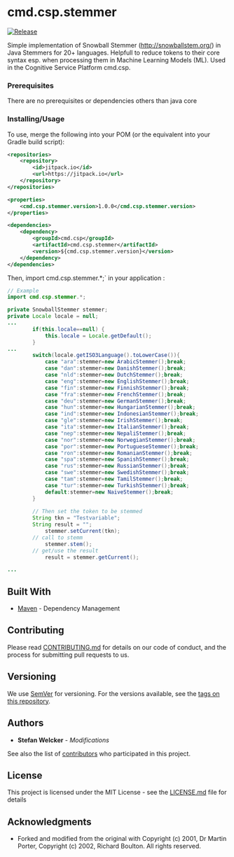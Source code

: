 # cmd.csp.stemmer
[![Release](https://jitpack.io/v/swelcker/cmd.csp.stemmer.svg?style=flat-square)](https://jitpack.io/#swelcker/cmd.csp.stemmer)

Simple implementation of Snowball Stemmer (http://snowballstem.org/) in Java Stemmers for 20+ languages.
Helpfull to reduce tokens to their core syntax esp. when processing them in Machine Learning Models (ML).
Used in the Cognitive Service Platform cmd.csp.


### Prerequisites

There are no prerequisites or dependencies others than java core

### Installing/Usage

To use, merge the following into your POM (or the equivalent into your Gradle build script):

```xml
<repositories>
    <repository>
        <id>jitpack.io</id>
        <url>https://jitpack.io</url>
    </repository>
</repositories>

<properties>
    <cmd.csp.stemmer.version>1.0.0</cmd.csp.stemmer.version>
</properties>

<dependencies>
    <dependency>
        <groupId>cmd.csp</groupId>
        <artifactId>cmd.csp.stemmer</artifactId>
        <version>${cmd.csp.stemmer.version}</version>
    </dependency>
</dependencies>
```

Then, import cmd.csp.stemmer.*;` in your application :

```java
// Example
import cmd.csp.stemmer.*;

private SnowballStemmer stemmer;
private Locale locale = null;
...
		if(this.locale==null) {
			this.locale = Locale.getDefault();
		}
...
		switch(locale.getISO3Language().toLowerCase()){
			case "ara":stemmer=new ArabicStemmer();break;
			case "dan":stemmer=new DanishStemmer();break;
			case "nld":stemmer=new DutchStemmer();break;
			case "eng":stemmer=new EnglishStemmer();break;
			case "fin":stemmer=new FinnishStemmer();break;
			case "fra":stemmer=new FrenchStemmer();break;
			case "deu":stemmer=new GermanStemmer();break;
			case "hun":stemmer=new HungarianStemmer();break;
			case "ind":stemmer=new IndonesianStemmer();break;
			case "gle":stemmer=new IrishStemmer();break;
			case "ita":stemmer=new ItalianStemmer();break;
			case "nep":stemmer=new NepaliStemmer();break;
			case "nor":stemmer=new NorwegianStemmer();break;
			case "por":stemmer=new PortugueseStemmer();break;
			case "ron":stemmer=new RomanianStemmer();break;
			case "spa":stemmer=new SpanishStemmer();break;
			case "rus":stemmer=new RussianStemmer();break;
			case "swe":stemmer=new SwedishStemmer();break;
			case "tam":stemmer=new TamilStemmer();break;
			case "tur":stemmer=new TurkishStemmer();break;
			default:stemmer=new NaiveStemmer();break;
		}
        
        // Then set the token to be stemmed
        String tkn = "Testvariable";
        String result = "";
            stemmer.setCurrent(tkn);
        // call to stemm
            stemmer.stem();
        // get/use the result
            result = stemmer.getCurrent();

...


```

## Built With

* [Maven](https://maven.apache.org/) - Dependency Management


## Contributing

Please read [CONTRIBUTING.md](https://gist.github.com/PurpleBooth/b24679402957c63ec426) for details on our code of conduct, and the process for submitting pull requests to us.

## Versioning

We use [SemVer](http://semver.org/) for versioning. For the versions available, see the [tags on this repository](https://github.com/swelcker/cmd.csp.stemmer/tags). 

## Authors

* **Stefan Welcker** - *Modifications* 

See also the list of [contributors](https://github.com/swelcker/cmd.csp.stemmer/contributors) who participated in this project.

## License

This project is licensed under the MIT License - see the [LICENSE.md](LICENSE.md) file for details

## Acknowledgments

* Forked and modified from the original with Copyright (c) 2001, Dr Martin Porter, Copyright (c) 2002, Richard Boulton. All rights reserved.

